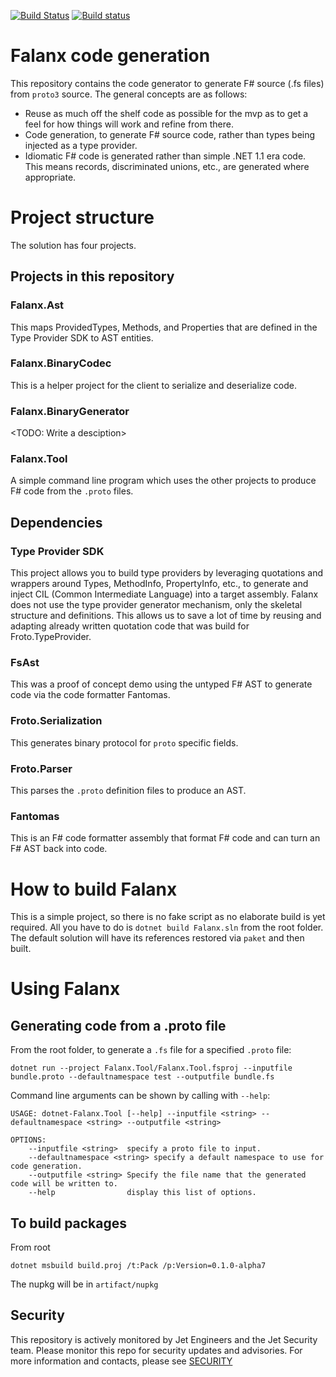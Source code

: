 [![Build Status](https://travis-ci.org/jet/falanx.svg?branch=master)](https://travis-ci.org/jet/falanx)
[![Build status](https://ci.appveyor.com/api/projects/status/rgnou677cvs890nt/branch/master?svg=true)](https://ci.appveyor.com/project/Jet/falanx/branch/master)

# Falanx code generation

This repository contains the code generator to generate F# source (.fs files) from `proto3` source.  The general concepts are as follows:

* Reuse as much off the shelf code as possible for the mvp as to get a feel for how things will work and refine from there.
* Code generation, to generate F# source code, rather than types being injected as a type provider.
* Idiomatic F# code is generated rather than simple .NET 1.1 era code. This means records, discriminated unions, etc., are generated where appropriate.

# Project structure

The solution has four projects.

## Projects in this repository

### Falanx.Ast
This maps ProvidedTypes, Methods, and Properties that are defined in the Type Provider SDK to AST entities.

### Falanx.BinaryCodec
This is a helper project for the client to serialize and deserialize code.

### Falanx.BinaryGenerator
<TODO: Write a desciption>

### Falanx.Tool
A simple command line program which uses the other projects to produce F# code from the `.proto` files.

## Dependencies

### Type Provider SDK
This project allows you to build type providers by leveraging quotations and wrappers around Types, MethodInfo, PropertyInfo, etc., to generate and inject CIL (Common Intermediate Language) into a target assembly.  Falanx does not use the type provider generator mechanism, only the skeletal structure and definitions.  This allows us to save a lot of time by reusing and adapting already written quotation code that was build for Froto.TypeProvider.

### FsAst
This was a proof of concept demo using the untyped F# AST to generate code via the code formatter Fantomas.

### Froto.Serialization
This generates binary protocol for `proto` specific fields.

### Froto.Parser
This parses the `.proto` definition files to produce an AST.

### Fantomas
This is an F# code formatter assembly that format F# code and can turn an F# AST back into code.


# How to build Falanx

This is a simple project, so there is no fake script as no elaborate build is yet required. All you have to do is `dotnet build Falanx.sln` from the root folder. The default solution will have its references restored via `paket` and then built.

# Using Falanx

## Generating code from a .proto file

From the root folder, to generate a `.fs` file for a specified `.proto` file:

```
dotnet run --project Falanx.Tool/Falanx.Tool.fsproj --inputfile bundle.proto --defaultnamespace test --outputfile bundle.fs
```

Command line arguments can be shown by calling with  `--help`:

```
USAGE: dotnet-Falanx.Tool [--help] --inputfile <string> --defaultnamespace <string> --outputfile <string>

OPTIONS:
    --inputfile <string>  specify a proto file to input.
    --defaultnamespace <string> specify a default namespace to use for code generation.
    --outputfile <string> Specify the file name that the generated code will be written to.
    --help                display this list of options.
```


## To build packages

From root

```
dotnet msbuild build.proj /t:Pack /p:Version=0.1.0-alpha7
```

The nupkg will be in `artifact/nupkg`  

## Security
This repository is actively monitored by Jet Engineers and the Jet Security team. Please monitor this repo for security updates and advisories. For more information and contacts, please see [SECURITY](security.md)



